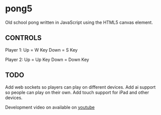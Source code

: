 pong5
=====

Old school pong written in JavaScript using the HTML5 canvas element.

## CONTROLS

Player 1:
Up = W Key
Down = S Key

Player 2:
Up = Up Key
Down = Down Key

## TODO

Add web sockets so players can play on different devices.
Add ai support so people can play on their own. 
Add touch support for iPad and other devices.

Development video on available on [youtube](http://m.youtube.com/watch?v=LVhMtwTd3JM)
